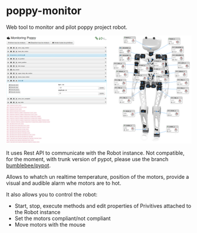 # poppy-monitor

Web tool to monitor and pilot poppy project robot.

![Trunk Assembled](img/screenshot.png)

It uses Rest API to communicate with the Robot instance. Not compatible, for the moment, with trunk version of pypot, please use the branch 
[bumblebee/pypot](https://github.com/bumblebeefr/pypot).

Allows to whatch un realtime temperature, position of the motors, provide a visual and audible alarm whe motors are to hot.

It also allows you to control the robot:
* Start, stop, execute methods and edit properties of Privitives attached to the Robot instance
* Set the motors compliant/not compliant
* Move motors with the mouse
